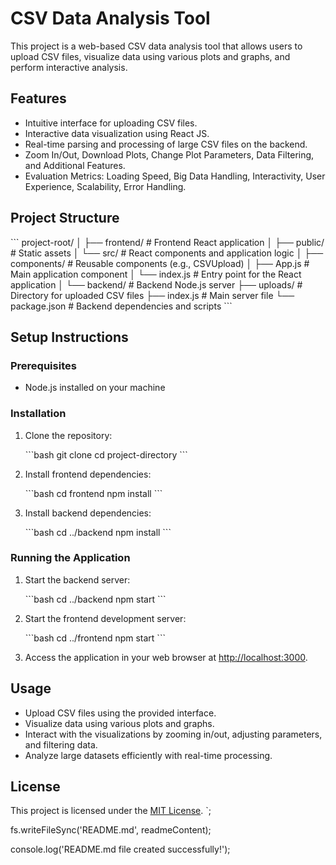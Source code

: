 # CSV Data Analysis Tool

This project is a web-based CSV data analysis tool that allows users to upload CSV files, visualize data using various plots and graphs, and perform interactive analysis.

## Features

- Intuitive interface for uploading CSV files.
- Interactive data visualization using React JS.
- Real-time parsing and processing of large CSV files on the backend.
- Zoom In/Out, Download Plots, Change Plot Parameters, Data Filtering, and Additional Features.
- Evaluation Metrics: Loading Speed, Big Data Handling, Interactivity, User Experience, Scalability, Error Handling.

## Project Structure

\`\`\`
project-root/
│
├── frontend/ # Frontend React application
│ ├── public/ # Static assets
│ └── src/ # React components and application logic
│ ├── components/ # Reusable components (e.g., CSVUpload)
│ ├── App.js # Main application component
│ └── index.js # Entry point for the React application
│
└── backend/ # Backend Node.js server
├── uploads/ # Directory for uploaded CSV files
├── index.js # Main server file
└── package.json # Backend dependencies and scripts
\`\`\`

## Setup Instructions

### Prerequisites

- Node.js installed on your machine

### Installation

1. Clone the repository:

   \`\`\`bash
   git clone <repository-url>
   cd project-directory
   \`\`\`

2. Install frontend dependencies:

   \`\`\`bash
   cd frontend
   npm install
   \`\`\`

3. Install backend dependencies:

   \`\`\`bash
   cd ../backend
   npm install
   \`\`\`

### Running the Application

1. Start the backend server:

   \`\`\`bash
   cd ../backend
   npm start
   \`\`\`

2. Start the frontend development server:

   \`\`\`bash
   cd ../frontend
   npm start
   \`\`\`

3. Access the application in your web browser at [http://localhost:3000](http://localhost:3000).

## Usage

- Upload CSV files using the provided interface.
- Visualize data using various plots and graphs.
- Interact with the visualizations by zooming in/out, adjusting parameters, and filtering data.
- Analyze large datasets efficiently with real-time processing.

## License

This project is licensed under the [MIT License](LICENSE).
`;

fs.writeFileSync('README.md', readmeContent);

console.log('README.md file created successfully!');
